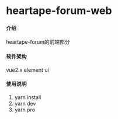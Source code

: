 # heartape-forum-web

#### 介绍
heartape-forum的前端部分

#### 软件架构
vue2.x
element ui

#### 使用说明

1.  yarn install
2.  yarn dev
3.  yarn pro

